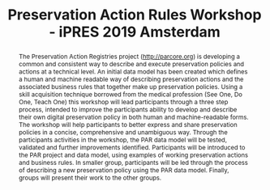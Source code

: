 ---
abstract: 'The Preservation Action Registries project (http://parcore.org) is developing
  a common and consistent way to describe and execute preservation policies and actions
  at a technical level. An initial data model has been created which defines a human
  and machine readable way of describing preservation actions and the associated business
  rules that together make up preservation policies.

  Using a skill acquisition technique borrowed from the medical profession (See One,
  Do One, Teach One) this workshop will lead participants through a three step process,
  intended to improve the participants ability to develop and describe their own digital
  preservation policy in both human and machine-readable forms. The workshop will
  help participants to better express and share preservation policies in a concise,
  comprehensive and unambiguous way. Through the participants activities in the workshop,
  the PAR data model will be tested, validated and further improvements identified.

  Participants will be introduced to the PAR project and data model, using examples
  of working preservation actions and business rules. In smaller group, participants
  will be led through the process of describing a new preservation policy using the
  PAR data model. Finally, groups will present their work to the other groups.'
creators:
- Addis, Matthew
- Romkey, Sarah
- O’Sullivan, Jack
- Wilson, Carl
- Simpson, Justin
- Tilbury, Jon
date: null
document_url: https://services.phaidra.univie.ac.at/api/object/o:1079845/download
grand_parent: iPRES
institutions: []
keywords: []
landing_page_url: https://phaidra.univie.ac.at/o:1079845
language: eng
layout: publication
license: CC BY 4.0 International
notes_url: null
parent: iPRES 2019
presentation_url: null
size: 161879
source_name: iPRES
title: Preservation Action Rules Workshop - iPRES 2019 Amsterdam
type: paper
year: 2019
---